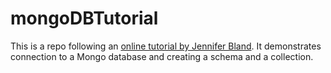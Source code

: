# mongoDBTutorial

This is a repo following an [online tutorial by Jennifer Bland](https://codeburst.io/hitchhikers-guide-to-back-end-development-with-examples-3f97c70e0073).
It demonstrates connection to a Mongo database and creating a schema and a collection.